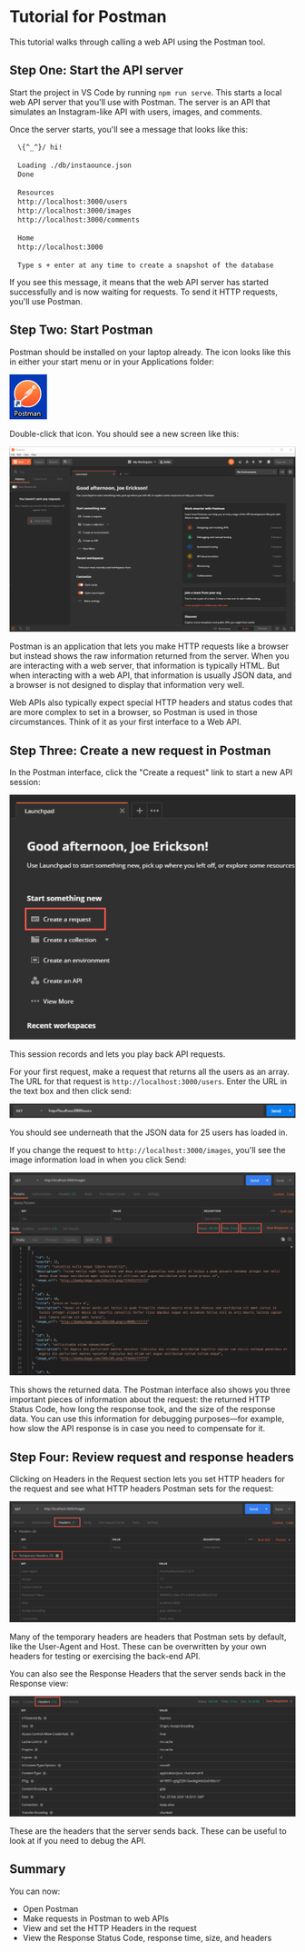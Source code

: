 # Tutorial for Postman

This tutorial walks through calling a web API using the Postman tool.

## Step One: Start the API server

Start the project in VS Code by running `npm run serve`. This starts a local web API server that you'll use with Postman. The server is an API that simulates an Instagram-like API with users, images, and comments.

Once the server starts, you'll see a message that looks like this:

```
  \{^_^}/ hi!

  Loading ./db/instaounce.json
  Done

  Resources
  http://localhost:3000/users
  http://localhost:3000/images
  http://localhost:3000/comments

  Home
  http://localhost:3000

  Type s + enter at any time to create a snapshot of the database
```

If you see this message, it means that the web API server has started successfully and is now waiting for requests. To send it HTTP requests, you'll use Postman.

## Step Two: Start Postman

Postman should be installed on your laptop already. The icon looks like this in either your start menu or in your Applications folder:

![Postman icon](./etc/postman-icon.png)

Double-click that icon. You should see a new screen like this:

![Postman Start Screen](./etc/postman-start-screen.png)

Postman is an application that lets you make HTTP requests like a browser but instead shows the raw information returned from the server. When you are interacting with a web server, that information is typically HTML. But when interacting with a web API, that information is usually JSON data, and a browser is not designed to display that information very well. 

Web APIs also typically expect special HTTP headers and status codes that are more complex to set in a browser, so Postman is used in those circumstances. Think of it as your first interface to a Web API.

## Step Three: Create a new request in Postman

In the Postman interface, click the "Create a request" link to start a new API session:

![Start a New Session](./etc/postman-new-button.png)

This session records and lets you play back API requests.

For your first request, make a request that returns all the users as an array. The URL for that request is `http://localhost:3000/users`. Enter the URL in the text box and then click send:

![URL entry and send the GET request](./etc/get-request-and-send.png)

You should see underneath that the JSON data for 25 users has loaded in.

If you change the request to `http://localhost:3000/images`, you'll see the image information load in when you click Send:

![Images request with status code, duration, and size circled](./etc/images-request-with-details.png)

This shows the returned data. The Postman interface also shows you three important pieces of information about the request: the returned HTTP Status Code, how long the response took, and the size of the response data. You can use this information for debugging purposes—for example, how slow the API response is in case you need to compensate for it.

## Step Four: Review request and response headers

Clicking on Headers in the Request section lets you set HTTP headers for the request and see what HTTP headers Postman sets for the request:

![HTTP Header information in Postman](./etc/headers-in-postman.png)

Many of the temporary headers are headers that Postman sets by default, like the User-Agent and Host. These can be overwritten by your own headers for testing or exercising the back-end API.

You can also see the Response Headers that the server sends back in the Response view:

![Response Headers in Postman](./etc/response-headers-in-postman.png)

These are the headers that the server sends back. These can be useful to look at if you need to debug the API.

## Summary

You can now:

- Open Postman
- Make requests in Postman to web APIs
- View and set the HTTP Headers in the request
- View the Response Status Code, response time, size, and headers